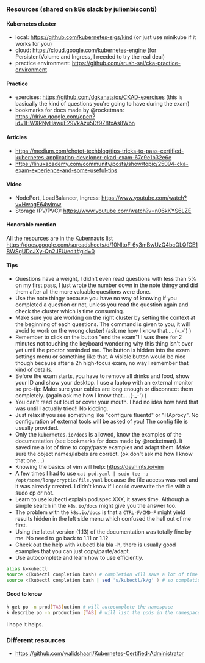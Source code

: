 ### Resources (shared on k8s slack by julienbisconti)

#### Kubernetes cluster

- local: https://github.com/kubernetes-sigs/kind (or just use minikube if it works for you)
- cloud: https://cloud.google.com/kubernetes-engine (for PersistentVolume and Ingress, I needed to try the real deal)
- practice environment: https://github.com/arush-sal/cka-practice-environment

#### Practice

- exercises: https://github.com/dgkanatsios/CKAD-exercises (this is basically the kind of questions you're going to have during the exam)
- bookmarks for docs made by @rocketman: https://drive.google.com/open?id=1HWXRNyHawuE29VkAzu5Df9Z8txAs8Wbn

#### Articles

- https://medium.com/chotot-techblog/tips-tricks-to-pass-certified-kubernetes-application-developer-ckad-exam-67c9e1b32e6e
- https://linuxacademy.com/community/posts/show/topic/25094-cka-exam-experience-and-some-useful-tips

#### Video

- NodePort, LoadBalancer, Ingress: https://www.youtube.com/watch?v=HwogE64wjmw
- Storage (PV/PVC): https://www.youtube.com/watch?v=n06kKYS6LZE

#### Honorable mention

All the resources are in the Kubernauts list https://docs.google.com/spreadsheets/d/10NltoF_6y3mBwUzQ4bcQLQfCE1BWSgUDcJXy-Qp2JEU/edit#gid=0

#### Tips

- Questions have a weight, I didn't even read questions with less than 5% on my first pass, I just wrote the number down in the note thingy and did them after all the more valuable questions were done.
- Use the note thingy because you have no way of knowing if you completed a question or not, unless you read the question again and check the cluster which is time consuming.
- Make sure you are working on the right cluster by setting the context at the beginning of each questions. The command is given to you, it will avoid to work on the wrong cluster! (ask me how I know that.....(-_-') )
- Remember to click on the button "end the exam"! I was there for 2 minutes not touching the keyboard wondering why this thing isn't over yet until the proctor reminded me. The button is hidden into the exam settings menu or something like that. A visible button would be nice though because after a 2h high-focus exam, no way I remember that kind of details.
- Before the exam starts, you have to remove all drinks and food, show your ID and show your desktop. I use a laptop with an external monitor so pro-tip: Make sure your cables are long enough or disconnect them completely. (again ask me how I know that.....(-_-') )
- You can't read out loud or cover your mouth. I had no idea how hard that was until I actually tried!! No kidding.
- Just relax if you see something like "configure fluentd" or "HAproxy". No configuration of external tools will be asked of you! The config file is usually provided.
- Only the `kubernetes.io/docs` is allowed, know the examples of the documentation (see bookmarks for docs made by @rocketman). It saved me a lot of time to copy/paste examples and adapt them. Make sure the object names/labels are correct. (ok don't ask me how I know that one....)
- Knowing the basics of vim will help: https://devhints.io/vim
- A few times I had to use `cat pod.yaml | sudo tee -a /opt/some/long/cryptic/file.yaml` because the file access was root and it was already created. I didn't know if I could overwrite the file with a sudo cp or not.
- Learn to use kubectl explain pod.spec.XXX, it saves time. Although a simple search in the `k8s.io/docs` might give you the answer too.
- The problem with the `k8s.io/docs` is that a `CTRL-F/CMD-F` might yield results hidden in the left side menu which confused the hell out of me first.
- Using the latest version (1.13) of the documentation was totally fine by me. No need to go back to 1.11 or 1.12
- Check out the help with kubectl bla bla -h, there is usually good examples that you can just copy/paste/adapt.
- Use autocomplete and learn how to use efficiently.

```bash
alias k=kubectl
source <(kubectl completion bash) # completion will save a lot of time and avoid typo
source <(kubectl completion bash | sed 's/kubectl/k/g' ) # so completion works with the alias "k"
```

#### Good to know
```bash
k get po -n prod[TAB]uction # will autocomplete the namespace
k describe po -n production [TAB] # will list the pods in the namespace "production"
```

I hope it helps.

### Different resources
- https://github.com/walidshaari/Kubernetes-Certified-Administrator
